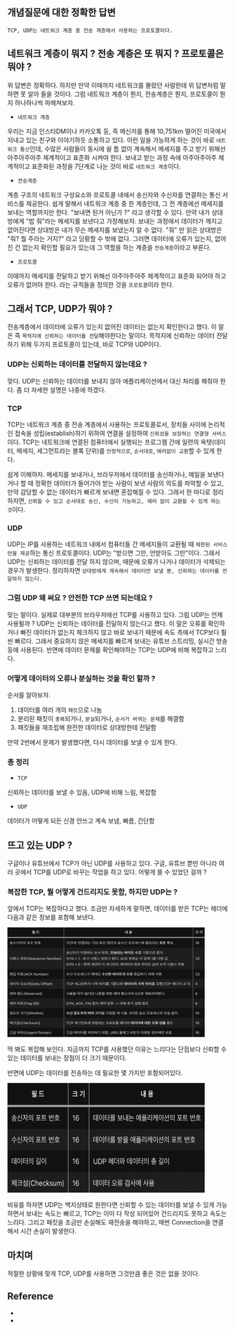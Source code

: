 ## 개념질문에 대한 정확한 답변
```
TCP, UDP는 네트워크 계층 중 전송 계층에서 사용하는 프로토콜이다.
```


## 네트워크 계층이 뭐지 ? 전송 계층은 또 뭐지 ? 프로토콜은 뭐야 ?  

위 답변은 정확하다. 하지만 만약 이때까지 네트워크를 몰랐던 사람한테 위 답변처럼 말하면 못 알아 들을 것이다. 그럼 네트워크 계층이 뭔지,  전송계층은 뭔지, 프로토콜이 뭔지 하나하나씩 파헤쳐보자.
- `네트워크 계층`

우리는 지금 인스타DM이나 카카오톡 등, 즉 메신저를 통해 10,751km 떨어진 미국에서 지내고 있는 친구와 이야기하듯 소통하고 있다. 이런 일을 가능하게 하는 것이 바로 `네트워크 통신`인데, 수많은 사람들이 동시에 쉴 틈 없이 계속해서 메세지를 주고 받기 위해선 아주아주아주 체계적이고 표준화 시켜야 한다. 보내고 받는 과정 속에 아주아주아주 체계적이고 표준화된 과정을 7단계로 나눈 것이 바로 `네트워크 계층`이다. 
- `전송계층`

계층 구조의 네트워크 구성요소와 프로토콜 내에서 송신자와 수신자를 연결하는 통신 서비스를 제공한다. 쉽게 말해서 네트워크 계층 중 한 계층인데, 그 전 계층에선 메세지를 보내는 역할까지만 한다. "보내면 된거 아닌가 ?" 라고 생각할 수 있다. 
만약 내가 상대방에게 "밥 줘"라는 메세지를 보낸다고 가정해보자. 보내는 과정에서 데이터가 깨지고 없어진다면 상대방은 내가 무슨 메세지를 보냈는지 알 수 없다. "줘" 만 읽은 상대방은 "줘? 뭘 주라는 거지?" 라고 당황할 수 밖에 없다. 그러면 데이터에 오류가 있는지, 없어진 건 없는지 확인할 필요가 있는데 그 역할을 하는 계층을 `전송계층`이라고 부른다. 

- `프로토콜`

이때까지 메세지를 전달하고 받기 위해선 아주아주아주 체계적이고 표준화 되어야 하고 오류가 없어야 한다. 라는 규칙들을 정의한 것을 `프로토콜`이라 한다.

## 그래서 TCP, UDP가 뭐야 ? 
전송계층에서 데이터에 오류가 있는지 없어진 데이터는 없는지 확인한다고 했다. 이 말은 즉 `목적지에 신뢰하는 데이터를 전달`해야한다는 말이다. 목적지에 신뢰하는 데이터 전달하기 위해 두가지 프로토콜이 있는데, 바로 TCP와 UDP이다.

### UDP는 신뢰하는 데이터를 전달하지 않는데요 ?
맞다. UDP는 신뢰하는 데이터를 보내지 않아 에플리케이션에서 대신 처리를 해줘야 한다. 좀 더 자세한 설명은 나중에 하겠다. 

### TCP
TCP는 네트워크 계층 중 전송 계층에서 사용하는 프로토콜로서, 장치들 사이에 논리적인 접속을 성립(establish)하기 위하여 연결을 설정하여 `신뢰성을 보장하는 연결형 서비스` 이다. TCP는 네트워크에 연결된 컴퓨터에서 실행되는 프로그램 간에 일련의 옥텟(데이터, 메세지, 세그먼트라는 블록 단위)를 `안정적으로`, `순서대로`, `에러없이 교환`할 수 있게 한다.

쉽게 이해하자. 메세지를 보내거나, 브라우저에서 데이터를 송신하거나, 메일을 보낸다거나 할 때 정확한 데이터가 들어가야 받는 사람이 보낸 사람의 의도를 파악할 수 있고, 만약 감당할 수 없는 데이터가 빠르게 보내면 혼잡해질 수 있다. 그래서 한 마디로 정리하자면, `신뢰할 수 있고 순서대로 송신, 수신이 가능하고, 에러 없이 교환할 수 있게 하는 것`이다.

### UDP
UDP는 IP를 사용하는 네트워크 내에서 컴퓨터들 간 메세지들이 교환될 때 
`제한된 서비스만을 제공`하는 통신 프로토콜이다. 
UDP는 "받으면 그만, 안받아도 그만"이다. 그래서 UDP는 신뢰하는 데이터를 전달 하지 않으며, 때문에 오류가 나거나 데이터가 삭제되는 경우가 발생한다. 
정리하자면 `상대방에게 계속해서 데이터만 보낼 뿐, 신뢰하는 데이터를 전달하지 않는다.`

### 그럼 UDP 왜 써요 ? 안전한 TCP 쓰면 되는데요 ? 
맞는 말이다. 실제로 대부분의 브라우저에선 TCP를 사용하고 있다. 그럼 UDP는 언제 사용될까 ? UDP는 신뢰하는 데이터를 전달하지 않는다고 했다. 이 말은 오류를 확인하거나 빠진 데이터가 없는지 체크하지 않고 바로 보내기 때문에 속도 측에서 TCP보다 훨씬 빠르다. 그래서 중요하지 않은 메세지를 빠르게 보내는 유튜브 스트리밍, 실시간 방송 등에 사용된다. 반면에 데이터 문제를 확인해야하는 TCP는 UDP에 비해 복잡하고 느리다. 

### 어떻게 데이터의 오류나 분실하는 것을 확인 할까 ? 
순서를 알아보자.
1. 데이터를 여러 개의 `패킷`으로 나눔
2. 분리된 패킷이 `중복`되거나, `분실`되거나, `순서가 바뀌는 문제`를 해결함
3. 패킷들을 재조립해 완전한 데이터로 상대방한테 전달함

만약 2번에서 문제가 발생했다면, 다시 데이터를 보낼 수 있게 한다.

### 총 정리
- `TCP`

신뢰하는 데이터를 보낼 수 있음, UDP에 비해 느림, 복잡함
- `UDP`

데이터가 어떻게 되든 신경 안쓰고 계속 보냄, 빠름, 간단함

## 뜨고 있는 UDP ?
구글이나 유튜브에서 TCP가 아닌 UDP를 사용하고 있다. 구글, 유튜브 뿐만 아니라 여러 곳에서 TCP를 UDP로 바꾸는 작업을 하고 있다. 어떻게 뜰 수 있었던 걸까 ?

### 복잡한 TCP, 뭘 어떻게 건드리지도 못함, 하지만 UDP는 ?

앞에서 TCP는 복잡하다고 했다. 조금만 자세하게 말하면, 데이터를 받은  TCP는 헤더에 다음과 같은 정보를 포함해 보낸다.

<img src="/resources/tcp.png" width='450px' height='250px'> 

딱 봐도 복잡해 보인다. 지금까지 TCP를 사용했던 이유는 느리다는 단점보다 신뢰할 수 있는 데이터를 보내는 장점이 더 크기 때문이다. 

반면에 UDP는 데이터를 전송하는 데 필요한 몇 가지만 포함되어있다.

<img src="/resources/udp.png" width='450px' height='250px'> 

비유를 하자면 UDP는 백지상태로 원한다면 신뢰할 수 있는 데이터를 보낼 수 있게 가능하면서 보내는 속도는 빠르고, TCP는 이미 다 작성 되어있어 건드리지도 못하고 속도는 느리다. 그리고 패킷을 조금만 손실해도 재전송을 해야하고, 매번 Connection을 연결해서 시간 손실이 발생한다. 

## 마치며
적절한 상황에 맞게 TCP, UDP를 사용하면 그것만큼 좋은 것은 없을 것이다. 

## Reference
- [](https://velog.io/@hidaehyunlee/TCP-%EC%99%80-UDP-%EC%9D%98-%EC%B0%A8%EC%9D%B4)
- [](https://www.youtube.com/watch?v=ikDVGYp5dhg)

